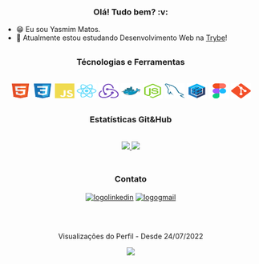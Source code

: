 <h3 align="center"> Olá! Tudo bem? :v: </h3>

- :grin: Eu sou Yasmim Matos.
- :seedling: Atualmente estou estudando Desenvolvimento Web na [Trybe](https://www.betrybe.com/)!


## <h3 align="center"> Técnologias e Ferramentas </h3>
<br>
   <div align="center">
        <img title="HTML5" alt="HTML" height="30" width="40" src="https://raw.githubusercontent.com/devicons/devicon/master/icons/html5/html5-original.svg">
        <img title="CSS3" alt="CSS" height="30" width="40" src="https://raw.githubusercontent.com/devicons/devicon/master/icons/css3/css3-original.svg">
        <img title="JavaScript" alt="JavaScript" height="30" width="40" src="https://raw.githubusercontent.com/devicons/devicon/master/icons/javascript/javascript-plain.svg">
        <img title="React" alt="React" height="30" width="40" src="https://raw.githubusercontent.com/devicons/devicon/master/icons/react/react-original.svg">
        <img title="Redux" alt="Redux" height="30" width="40" src="https://raw.githubusercontent.com/devicons/devicon/master/icons/redux/redux-original.svg">
        <img title="Docker" alt="Docker" height="30" width="40" src="https://raw.githubusercontent.com/devicons/devicon/master/icons/docker/docker-original.svg">
        <img title="NodeJS" alt="NodeJS" height="30" width="40" src="https://raw.githubusercontent.com/devicons/devicon/master/icons/nodejs/nodejs-original.svg">
        <img title="MySQL" alt="MySQL" height="30" width="40" src="https://raw.githubusercontent.com/devicons/devicon/master/icons/mysql/mysql-original.svg">
        <img title="Sequelize" alt="Sequelize" height="30" width="40" src="https://raw.githubusercontent.com/devicons/devicon/master/icons/sequelize/sequelize-original.svg">
        <img title="Figma" alt="Figma" height="30" width="40" src="https://raw.githubusercontent.com/devicons/devicon/master/icons/figma/figma-original.svg">
        <img title="GIT" alt="GIT" height="30" width="40" src="https://raw.githubusercontent.com/devicons/devicon/master/icons/git/git-original.svg"/>
   </div>

## <h3 align="center"> Estatísticas Git&Hub </h3>
<br>
<div align="center">
  <a href="https://github.com/Yasmim-Matos">
  <img height="150em" src="https://github-readme-stats.vercel.app/api?username=Yasmim-Matos&show_icons=true&theme=chartreuse-dark&include_all_commits=true&count_private=true"/>
   <img height="150em" src="http://github-readme-streak-stats.herokuapp.com?user=Yasmim-Matos&theme=chartreuse-dark&date_format=j%20M%5B%20Y%5D&stroke=1F6FEB&dates=58A6FF&fire=1F6FEB&ring=58A6FF">
   </a>
</div>
<br>

## <h3 align="center">Contato</h3>

   <p align="center">
      <a href="https://www.linkedin.com/in/yasmimmatos/" target="blank"><img align="center" src="https://img.shields.io/badge/LinkedIn-0077B5?style=for-the-badge&logo=linkedin&logoColor=white" alt="logolinkedin"/></a>
      <a href="mailto:yasmim.matos.nunes@gmail.com" target="blank"><img align="center" src="https://img.shields.io/badge/Gmail-D14836?style=for-the-badge&logo=gmail&logoColor=white" alt="logogmail"/></a>
   </p>

##

<div align="center">
  <br>
  <p align="center">Visualizações do Perfil - Desde 24/07/2022</p>

  ![](https://komarev.com/ghpvc/?username=yasmim-matos&style=flat&color=green)
</div>
